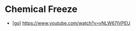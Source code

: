 # Chemical Freeze

- [[go]] https://www.youtube.com/watch?v=yNLW67IVPEU


[//begin]: # "Autogenerated link references for markdown compatibility"
[go]: go "Go"
[//end]: # "Autogenerated link references"